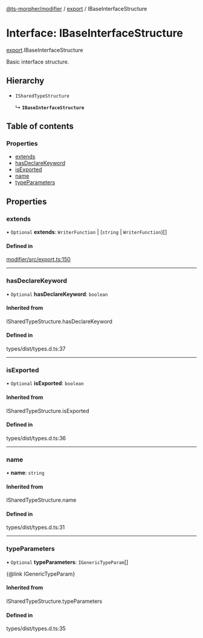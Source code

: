 [@ts-morpher/modifier](../README.md) / [export](../modules/export.md) / IBaseInterfaceStructure

# Interface: IBaseInterfaceStructure

[export](../modules/export.md).IBaseInterfaceStructure

Basic interface structure.

## Hierarchy

- `ISharedTypeStructure`

  ↳ **`IBaseInterfaceStructure`**

## Table of contents

### Properties

- [extends](export.IBaseInterfaceStructure.md#extends)
- [hasDeclareKeyword](export.IBaseInterfaceStructure.md#hasdeclarekeyword)
- [isExported](export.IBaseInterfaceStructure.md#isexported)
- [name](export.IBaseInterfaceStructure.md#name)
- [typeParameters](export.IBaseInterfaceStructure.md#typeparameters)

## Properties

### extends

• `Optional` **extends**: `WriterFunction` \| (`string` \| `WriterFunction`)[]

#### Defined in

[modifier/src/export.ts:150](https://github.com/linbudu599/morpher/blob/98d4a1f/packages/modifier/src/export.ts#L150)

___

### hasDeclareKeyword

• `Optional` **hasDeclareKeyword**: `boolean`

#### Inherited from

ISharedTypeStructure.hasDeclareKeyword

#### Defined in

types/dist/types.d.ts:37

___

### isExported

• `Optional` **isExported**: `boolean`

#### Inherited from

ISharedTypeStructure.isExported

#### Defined in

types/dist/types.d.ts:36

___

### name

• **name**: `string`

#### Inherited from

ISharedTypeStructure.name

#### Defined in

types/dist/types.d.ts:31

___

### typeParameters

• `Optional` **typeParameters**: `IGenericTypeParam`[]

{@link IGenericTypeParam}

#### Inherited from

ISharedTypeStructure.typeParameters

#### Defined in

types/dist/types.d.ts:35
